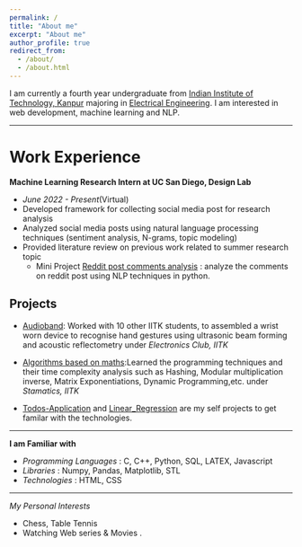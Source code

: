 ```yaml
---
permalink: /
title: "About me"
excerpt: "About me"
author_profile: true
redirect_from: 
  - /about/
  - /about.html
---
```


I am currently a fourth year undergraduate from [Indian Institute of Technology, Kanpur](https://www.iitk.ac.in/) majoring in [Electrical Engineering](https://www.iitk.ac.in/ee/). I am interested in web development, machine learning and NLP.

---

Work Experience 
========
**Machine Learning Research Intern at UC San Diego, Design Lab**
  - *June 2022 - Present*(Virtual)
  - Developed framework for collecting social media post for research analysis
  - Analyzed social media posts using natural language processing techniques (sentiment analysis, N-grams, topic modeling)
  - Provided literature review on previous work related to summer research topic
    - Mini Project [Reddit post comments analysis](https://github.com/Akshay024/Reddit-Post-Comments-Analysis) : analyze the comments on reddit post using NLP techniques in python.

Projects
------
- [Audioband](https://github.com/Akshay024/AudioBand): Worked with 10 other IITK students, to assembled a wrist worn device to recognise hand gestures using ultrasonic beam forming and acoustic reflectometry under *Electronics Club, IITK*

- [Algorithms based on maths]():Learned the programming techniques and their time complexity analysis such as Hashing, Modular multiplication inverse,
Matrix Exponentiations, Dynamic Programming,etc. under *Stamatics, IITK*

- [Todos-Application](https://github.com/Akshay024/Todos-Application) and [Linear_Regression](https://github.com/Akshay024/Linear_Regression) are my self projects to get familar with the technologies.

----

**I am Familiar with**
  - *Programming Languages* : C, C++, Python, SQL, LATEX, Javascript
  - *Libraries* : Numpy, Pandas, Matplotlib, STL
  - *Technologies* : HTML, CSS   

----
 
*My Personal Interests*
  - Chess, Table Tennis
  - Watching Web series & Movies . 



